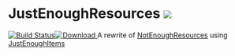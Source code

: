 # JustEnoughResources [![](http://cf.way2muchnoise.eu/short_240630_downloads.svg)](https://minecraft.curseforge.com/projects/240630)
[![Build Status](https://travis-ci.org/way2muchnoise/JustEnoughResources.svg?branch=master)](https://travis-ci.org/way2muchnoise/JustEnoughResources)[![Download](https://api.bintray.com/packages/way2muchnoise/dev/JustEnoughResources/images/download.svg) ](https://bintray.com/way2muchnoise/dev/JustEnoughResources/_latestVersion)
A rewrite of [NotEnoughResources](https://github.com/hilburn/NotEnoughResources) using [JustEnoughItems](https://github.com/mezz/JustEnoughItems)
